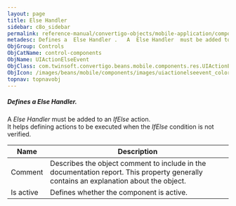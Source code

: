 ```yaml
---
layout: page
title: Else Handler
sidebar: c8o_sidebar
permalink: reference-manual/convertigo-objects/mobile-application/components/control-components/else-handler/
metadesc: Defines a  Else Handler .   A  Else Handler  must be added to an  IfElse  action. It helps defining actions to be executed when the  IfElse  condition
ObjGroup: Controls
ObjCatName: control-components
ObjName: UIActionElseEvent
ObjClass: com.twinsoft.convertigo.beans.mobile.components.res.UIActionElseEvent
ObjIcon: /images/beans/mobile/components/images/uiactionelseevent_color_32x32.png
topnav: topnavobj
---
```

##### Defines a <i>Else Handler</i>. <br/>

 A <i>Else Handler</i> must be added to an <i>IfElse</i> action.</br>It helps defining actions to be executed when the <i>IfElse</i> condition is not verified.

Name | Description 
--- | ---
Comment | Describes the object comment to include in the documentation report.  This property generally contains an explanation about the object. 
Is active | Defines whether the component is active. 

